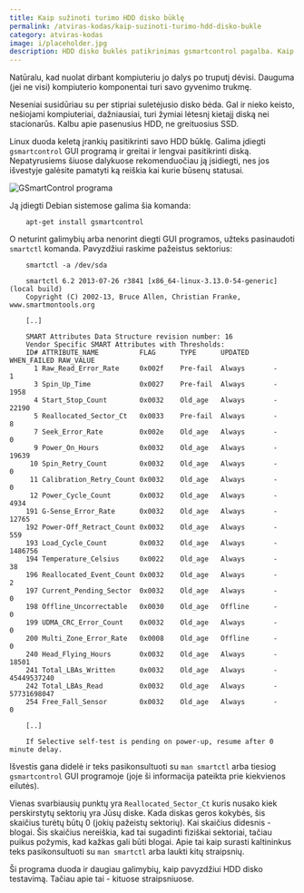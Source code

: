 ```yaml
---
title: Kaip sužinoti turimo HDD disko būklę
permalink: /atviras-kodas/kaip-suzinoti-turimo-hdd-disko-bukle
category: atviras-kodas
image: i/placeholder.jpg
description: HDD disko buklės patikrinimas gsmartcontrol pagalba. Kaip įdiegti, kaip patikrinti ir ką galima iš to surasti.
---
```


Natūralu, kad nuolat dirbant kompiuteriu jo dalys po truputį dėvisi. Dauguma (jei ne visi) kompiuterio komponentai turi savo gyvenimo trukmę.

Neseniai susidūriau su per stipriai suletėjusio disko bėda. Gal ir nieko keisto, nešiojami kompiuteriai, dažniausiai, turi žymiai lėtesnį kietajį diską nei stacionarūs. Kalbu apie pasenusius HDD, ne greituosius SSD.

Linux duoda keletą įrankių pasitikrinti savo HDD būklę. Galima įdiegti `gsmartcontrol` GUI programą ir greitai ir lengvai pasitikrinti diską. Nepatyrusiems šiuose dalykuose rekomenduočiau ją įsidiegti, nes jos išvestyje galėsite pamatyti ką reiškia kai kurie būsenų statusai.

![GSmartControl programa](/i/gsmartcontrol.png)

Ją įdiegti Debian sistemose galima šia komanda:

```
    apt-get install gsmartcontrol
```

O neturint galimybių arba nenorint diegti GUI programos, užteks pasinaudoti `smartctl` komanda. Pavyzdžiui raskime pažeistus sektorius:

```
    smartctl -a /dev/sda

    smartctl 6.2 2013-07-26 r3841 [x86_64-linux-3.13.0-54-generic] (local build)
    Copyright (C) 2002-13, Bruce Allen, Christian Franke, www.smartmontools.org

    [..]

    SMART Attributes Data Structure revision number: 16
    Vendor Specific SMART Attributes with Thresholds:
    ID# ATTRIBUTE_NAME          FLAG      TYPE      UPDATED  WHEN_FAILED RAW_VALUE
      1 Raw_Read_Error_Rate     0x002f    Pre-fail  Always       -       1
      3 Spin_Up_Time            0x0027    Pre-fail  Always       -       1958
      4 Start_Stop_Count        0x0032    Old_age   Always       -       22190
      5 Reallocated_Sector_Ct   0x0033    Pre-fail  Always       -       8
      7 Seek_Error_Rate         0x002e    Old_age   Always       -       0
      9 Power_On_Hours          0x0032    Old_age   Always       -       19639
     10 Spin_Retry_Count        0x0032    Old_age   Always       -       0
     11 Calibration_Retry_Count 0x0032    Old_age   Always       -       0
     12 Power_Cycle_Count       0x0032    Old_age   Always       -       4934
    191 G-Sense_Error_Rate      0x0032    Old_age   Always       -       12765
    192 Power-Off_Retract_Count 0x0032    Old_age   Always       -       559
    193 Load_Cycle_Count        0x0032    Old_age   Always       -       1486756
    194 Temperature_Celsius     0x0022    Old_age   Always       -       38
    196 Reallocated_Event_Count 0x0032    Old_age   Always       -       2
    197 Current_Pending_Sector  0x0032    Old_age   Always       -       0
    198 Offline_Uncorrectable   0x0030    Old_age   Offline      -       0
    199 UDMA_CRC_Error_Count    0x0032    Old_age   Always       -       0
    200 Multi_Zone_Error_Rate   0x0008    Old_age   Offline      -       0
    240 Head_Flying_Hours       0x0032    Old_age   Always       -       18501
    241 Total_LBAs_Written      0x0032    Old_age   Always       -       45449537240
    242 Total_LBAs_Read         0x0032    Old_age   Always       -       57731698047
    254 Free_Fall_Sensor        0x0032    Old_age   Always       -       0

    [..]

    If Selective self-test is pending on power-up, resume after 0 minute delay.
```

Išvestis gana didelė ir teks pasikonsultuoti su `man smartctl` arba tiesiog `gsmartcontrol` GUI programoje (joje ši informacija pateikta prie kiekvienos eilutės).

Vienas svarbiausių punktų yra `Reallocated_Sector_Ct` kuris nusako kiek perskirstytų sektorių yra Jūsų diske. Kada diskas geros kokybės, šis skaičius turėtų būtų 0 (jokių pažeistų sektorių). Kai skaičius didesnis - blogai. Šis skaičius nereiškia, kad tai sugadinti fiziškai sektoriai, tačiau puikus požymis, kad kažkas gali būti blogai. Apie tai kaip surasti kaltininkus teks pasikonsultuoti su `man smartctl` arba laukti kitų straipsnių.

Ši programa duoda ir daugiau galimybių, kaip pavyzdžiui HDD disko testavimą. Tačiau apie tai - kituose straipsniuose.
